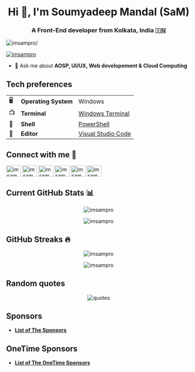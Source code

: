 <h1 align="center">Hi 👋, I'm Soumyadeep Mandal (SaM)</h1>

<h3 align="center">A Front-End developer from Kolkata, India 🇮🇳</h3>
<p align="left"> <img src=https://komarev.com/ghpvc/?username=imsampro alt=imsampro/> </p>

<p align="left"> <a href="https://twitter.com/imsampro" target="blank"><img src="https://img.shields.io/twitter/follow/imsampro?logo=twitter&style=for-the-badge" alt="imsampro" /></a> </p>

- 💬 Ask me about **AOSP, UI/UX, Web developement & Cloud Computing**

## Tech preferences

| |                       |                                                           |
|-|-----------------------|-----------------------------------------------------------|
|🖥| **Operating System** | Windows                                                   |
|📺| **Terminal**         | [Windows Terminal](https://github.com/microsoft/terminal) |
|🐚| **Shell**            | [PowerShell](https://github.com/PowerShell/PowerShell)    |
|📝| **Editor**           | [Visual Studio Code](https://github.com/Microsoft/vscode) |


## Connect with me 🤝
<p align="left">
<a href="https://twitter.com/imsampro" target="blank"><img align="center" src="https://cdn.jsdelivr.net/npm/simple-icons@3.0.1/icons/twitter.svg" alt="imsampro" height="30" width="40" /></a>
<a href="https://linkedin.com/in/imsampro" target="blank"><img align="center" src="https://cdn.jsdelivr.net/npm/simple-icons@3.0.1/icons/linkedin.svg" alt="imsampro" height="30" width="40" /></a>
<a href="https://dev.to/imsampro" target="blank"><img align="center" src="https://cdn.jsdelivr.net/npm/simple-icons@3.0.1/icons/dev-dot-to.svg" alt="imsampro" height="30" width="40" /></a>
<a href="https://facebook.com/imsampro" target="blank"><img align="center" src="https://cdn.jsdelivr.net/npm/simple-icons@3.0.1/icons/facebook.svg" alt="imsampro" height="30" width="40" /></a>
<a href="https://instagram.com/imsampro" target="blank"><img align="center" src="https://cdn.jsdelivr.net/npm/simple-icons@3.0.1/icons/instagram.svg" alt="imsampro" height="30" width="40" /></a>
<a href="https://codepen.io/imsampro" target="blank"><img align="center" src="https://cdn.jsdelivr.net/npm/simple-icons@3.0.1/icons/codepen.svg" alt="imsampro" height="30" width="40" /></a>
</p>

## Current GitHub Stats 📊
<p align="center"> <img src=https://github-readme-stats.vercel.app/api?username=imsampro&show_icons=true alt=imsampro /> </p>
<p align="center"> <img src=https://github-readme-stats.vercel.app/api/top-langs/?username=imsampro&show_icons=true&hide_border=false&count_private=true&include_all_commits=true&layout=compact  alt=imsampro /> </p>

## GitHub Streaks 🔥
<p align="center"> <img src=http://github-readme-streak-stats.herokuapp.com?user=imsampro&date_format=j%20M%5B%20Y%5D alt=imsampro /> </p>

<p align="center"> <img src=https://github-profile-trophy.vercel.app/?username=imsampro&margin-w=15&margin-h=15 alt=imsampro /> </p>

## Random quotes
<p align="center"> <img alt="quotes" src="https://quotes-github-readme.vercel.app/api?type=horizontal&theme=default"> </p>

## Sponsors
- [**List of The Sponsors**](https://github.com/ImSaMPro/imsampro/blob/Sponsor/Sponsors.md)

## OneTime Sponsors
- [**List of The OneTime Sponsors**](https://github.com/ImSaMPro/imsampro/blob/OneTime-Sponsor/OneTime-Sponsors.md)

